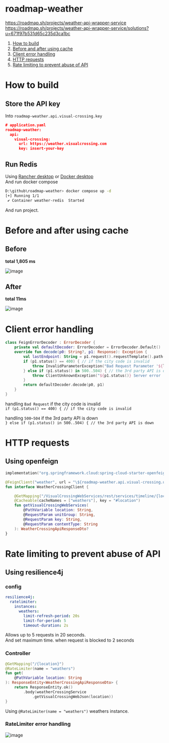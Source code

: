 # roadmap-weather
https://roadmap.sh/projects/weather-api-wrapper-service  
https://roadmap.sh/projects/weather-api-wrapper-service/solutions?u=671f97b531d65c235d3ca1bc

1. [How to build](https://github.com/GHGHGHKO/roadmap-weather?tab=readme-ov-file#how-to-build)
2. [Before and after using cache](https://github.com/GHGHGHKO/roadmap-weather?tab=readme-ov-file#before-and-after-using-cache)
3. [Client error handling](https://github.com/GHGHGHKO/roadmap-weather?tab=readme-ov-file#client-error-handling)
4. [HTTP requests](https://github.com/GHGHGHKO/roadmap-weather?tab=readme-ov-file#http-requests)
5. [Rate limiting to prevent abuse of API](https://github.com/GHGHGHKO/roadmap-weather?tab=readme-ov-file#rate-limiting-to-prevent-abuse-of-api)

# How to build
## Store the API key
Into `roadmap-weather.api.visual-crossing.key`
```json
# application.yaml
roadmap-weather:
  api:
    visual-crossing:
      url: https://weather.visualcrossing.com
      key: insert-your-key
```

## Run Redis
Using [Rancher desktop](https://rancherdesktop.io/) or [Docker desktop](https://www.docker.com/products/docker-desktop/)  
And run docker compose
```sh
D:\github\roadmap-weather> docker compose up -d
[+] Running 1/1
 ✔ Container weather-redis  Started
```
And run project.

# Before and after using cache

## Before
**total 1,805 ms**

![image](https://github.com/user-attachments/assets/e270ed6d-ece8-476d-ba42-c2053817f895)

## After
**total 11ms**

![image](https://github.com/user-attachments/assets/e589b509-54a1-400b-a1a4-0e0d1f93fd60)

# Client error handling
```kotlin
class FeignErrorDecoder : ErrorDecoder {
    private val defaultDecoder: ErrorDecoder = ErrorDecoder.Default()
    override fun decode(p0: String?, p1: Response): Exception {
        val lastEndpoint: String = p1.request().requestTemplate().path().split("/").last()
        if (p1.status() == 400) { // if the city code is invalid
            throw InvalidParameterException("Bad Request Parameter '${lastEndpoint}'")
        } else if (p1.status() in 500..504) { // the 3rd party API is down
            throw ClientUnknownException("${p1.status()} Server error '${lastEndpoint}'")
        }
        return defaultDecoder.decode(p0, p1)
    }
}
```
handling `Bad Request` if the city code is invalid  
`if (p1.status() == 400) { // if the city code is invalid`

handling `500~504` if the 3rd party API is down  
`} else if (p1.status() in 500..504) { // the 3rd party API is down`

# HTTP requests
## Using openfeign
```kotlin
implementation("org.springframework.cloud:spring-cloud-starter-openfeign")
```
```kotlin
@FeignClient("weather", url = "\${roadmap-weather.api.visual-crossing.url}", configuration = [FeignClientConfiguration::class])
fun interface WeatherCrossingClient {

    @GetMapping("/VisualCrossingWebServices/rest/services/timeline/{location}")
    @Cacheable(cacheNames = ["weathers"], key = "#location")
    fun getVisualCrossingWebServices(
        @PathVariable location: String,
        @RequestParam unitGroup: String,
        @RequestParam key: String,
        @RequestParam contentType: String
    ): WeatherCrossingApiResponseDto?
}
```

# Rate limiting to prevent abuse of API
## Using resilience4j
### config
```yaml
resilience4j:
  ratelimiter:
    instances:
      weathers:
        limit-refresh-period: 20s
        limit-for-period: 5
        timeout-duration: 2s
```
Allows up to 5 requests in 20 seconds.  
And set maximum time. when request is blocked to 2 seconds

### Controller
```kotlin
@GetMapping("/{location}")
@RateLimiter(name = "weathers")
fun get(
    @PathVariable location: String
): ResponseEntity<WeatherCrossingApiResponseDto> {
    return ResponseEntity.ok()
        .body(weatherCrossingService
            .getVisualCrossingWebJson(location))
}
```
Using `@RateLimiter(name = "weathers")` weathers instance.

### RateLimiter error handling
![image](https://github.com/user-attachments/assets/d0e9ea25-91e8-4f87-bb8c-c56e920f8993)
